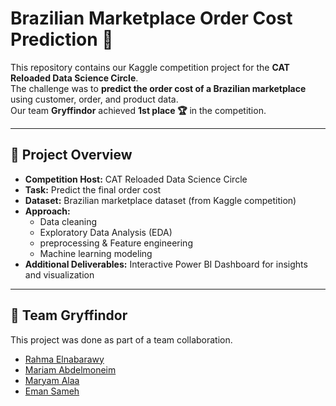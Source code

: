 # Brazilian Marketplace Order Cost Prediction 🛒

This repository contains our Kaggle competition project for the **CAT Reloaded Data Science Circle**.  
The challenge was to **predict the order cost of a Brazilian marketplace** using customer, order, and product data.  
Our team **Gryffindor** achieved **1st place 🏆** in the competition.  

---

## 📌 Project Overview
- **Competition Host:** CAT Reloaded Data Science Circle  
- **Task:** Predict the final order cost  
- **Dataset:** Brazilian marketplace dataset (from Kaggle competition)  
- **Approach:**  
  - Data cleaning 
  - Exploratory Data Analysis (EDA)  
  - preprocessing & Feature engineering  
  - Machine learning modeling
- **Additional Deliverables:**
Interactive Power BI Dashboard for insights and visualization
---

## 👥 Team Gryffindor

This project was done as part of a team collaboration.

- [Rahma Elnabarawy](https://github.com/rahmaelnabarawy)
- [Mariam Abdelmoneim](https://github.com/MariamAbdelmoneim02)
- [Maryam Alaa](https://github.com/MARYAM-ALAA)
- [Eman Sameh](https://github.com/eman-sameh)
